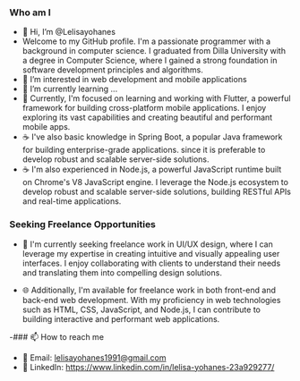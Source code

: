 ### Who am I 
- 👋 Hi, I’m @Lelisayohanes
- Welcome to my GitHub profile. I'm a passionate programmer with a background in computer science. I graduated from Dilla University with a degree in Computer Science, where I gained a strong foundation in software development principles and algorithms.
- 👀 I’m interested in web development and mobile applications
- 🌱 I’m currently learning ...
- 📱 Currently, I'm focused on learning and working with Flutter, a powerful framework for building cross-platform mobile applications. I enjoy exploring its vast capabilities and creating beautiful and performant mobile apps.
- ☕ I've also basic knowledge in Spring Boot, a popular Java framework for building enterprise-grade applications. since it is preferable to develop robust and scalable server-side solutions.
- ☕ I'm also experienced in Node.js, a powerful JavaScript runtime built on Chrome's V8 JavaScript engine. I leverage the Node.js ecosystem to develop robust and scalable server-side solutions, building RESTful APIs and real-time applications.


### Seeking Freelance Opportunities

- 💼 I'm currently seeking freelance work in UI/UX design, where I can leverage my expertise in creating intuitive and visually appealing user interfaces. I enjoy collaborating with clients to understand their needs and translating them into compelling design solutions.

- 🌐 Additionally, I'm available for freelance work in both front-end and back-end web development. With my proficiency in web technologies such as HTML, CSS, JavaScript, and Node.js, I can contribute to building interactive and performant web applications.

-### 📫 How to reach me 
- 📧 Email: lelisayohanes1991@gmail.com
- 💼 LinkedIn: https://www.linkedin.com/in/lelisa-yohanes-23a929277/
